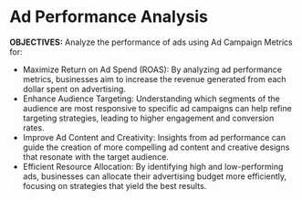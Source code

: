 # Ad Performance Analysis
**OBJECTIVES:** Analyze the performance of ads using Ad Campaign Metrics for:
* Maximize Return on Ad Spend (ROAS): By analyzing ad performance metrics, businesses aim to increase the revenue generated from each dollar spent on advertising.
* Enhance Audience Targeting: Understanding which segments of the audience are most responsive to specific ad campaigns can help refine targeting strategies, leading to higher engagement and conversion rates.
* Improve Ad Content and Creativity: Insights from ad performance can guide the creation of more compelling ad content and creative designs that resonate with the target audience.
* Efficient Resource Allocation: By identifying high and low-performing ads, businesses can allocate their advertising budget more efficiently, focusing on strategies that yield the best results.

